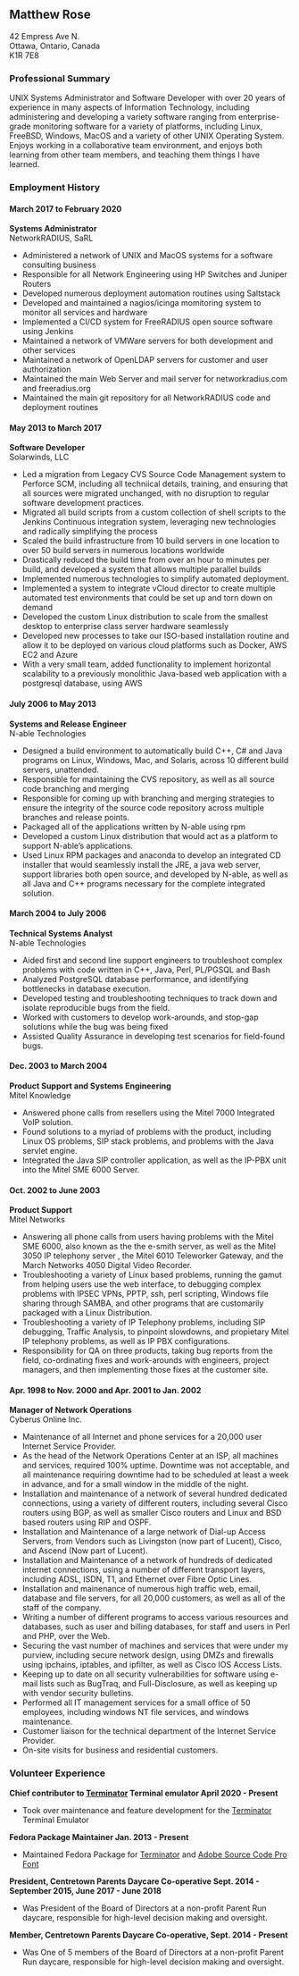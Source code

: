 ## Matthew Rose

42 Empress Ave N.  
Ottawa, Ontario, Canada  
K1R 7E8  

### Professional Summary

UNIX Systems Administrator and Software Developer with over 20 years of experience in many aspects of Information Technology, including administering and developing a variety software ranging from enterprise-grade monitoring software for a variety of platforms, including Linux, FreeBSD, Windows, MacOS and a variety of other UNIX Operating System.  Enjoys working in a collaborative team environment, and enjoys both learning from other team members, and teaching them things I have learned.


### Employment History

#### March 2017 to February 2020

**Systems Administrator**  
NetworkRADIUS, SaRL

* Administered a network of UNIX and MacOS systems for a software consulting business
* Responsible for all Network Engineering using HP Switches and Juniper Routers
* Developed numerous deployment automation routines using Saltstack
* Developed and maintained a nagios/icinga momitoring system to monitor all services and hardware
* Implemented a CI/CD system for FreeRADIUS open source software using Jenkins
* Maintained a network of VMWare servers for both development and other services
* Maintained a network of OpenLDAP servers for customer and user authorization
* Maintained the main Web Server and mail server for networkradius.com and freeradius.org
* Maintained the main git repository for all NetworkRADIUS code and deployment routines

#### May 2013 to March 2017

**Software Developer**  
Solarwinds, LLC  

* Led a migration from Legacy CVS Source Code Management system to Perforce SCM, including all techniical details, training, and ensuring that all sources were migrated unchanged, with no disruption to regular software development practices.
* Migrated all build scripts from a custom collection of shell scripts to the Jenkins Continuous integration system, leveraging new technologies and radically simplifying the process 
* Scaled the build infrastructure from 10 build servers in one location to over 50 build servers in numerous locations worldwide 
* Drastically reduced the build time from over an hour to minutes per build, and developed a system that allows multiple parallel builds
* Implemented numerous technologies to simplify automated deployment. 
* Implemented a system to integrate vCloud director to create multiple automated test environments that could be set up and torn down on demand
* Developed the custom Linux distribution to scale from the smallest desktop to enterprise class server hardware seamlessly 
* Developed new processes to take our ISO-based installation routine and allow it to be deployed on various cloud platforms such as Docker, AWS EC2 and Azure 
* With a very small team, added functionality to implement horizontal scalability to a previously monolithic Java-based web application with a postgresql database, using AWS

#### July 2006 to May 2013
**Systems and Release Engineer**  
N-able Technologies

* Designed a build environment to automatically build C++, C# and Java programs on Linux, Windows, Mac, and Solaris, across 10 different build servers, unattended. 
* Responsible for maintaining the CVS repository, as well as all source code branching and merging 
* Responsible for coming up with branching and merging strategies to ensure the integrity of the source code repository across multiple branches and release points. 
* Packaged all of the applications written by N-able using rpm  
* Developed a custom Linux distribution that would act as a platform to support N-able’s 
applications. 
* Used Linux RPM packages and anaconda to develop an integrated CD installer that would seamlessly install the JRE, a java web server, support libraries both open source, and developed by N-able, as well as all Java and C++ programs necessary for the complete integrated solution.  

#### March 2004 to July 2006
**Technical Systems Analyst**  
N-able Technologies  

* Aided first and second line support engineers to troubleshoot complex problems with code written in C++, Java, Perl, PL/PGSQL and Bash 
* Analyzed PostgreSQL database performance, and identifying bottlenecks in database execution. 
* Developed testing and troubleshooting techniques to track down and isolate reproducible bugs from the field. 
* Worked with customers to develop work-arounds, and stop-gap solutions while the bug was being fixed 
* Assisted Quality Assurance in developing test scenarios for field-found bugs. 

#### Dec. 2003 to March 2004  
**Product Support and Systems Engineering**  
Mitel Knowledge

* Answered phone calls from resellers using the Mitel 7000 Integrated VoIP solution. 
* Found solutions to a myriad of problems with the product, including Linux OS problems, SIP stack problems, and problems with the Java servlet engine. 
* Integrated the Java SIP controller application, as well as the IP-PBX unit into the Mitel SME 6000 Server. 
 
#### Oct. 2002 to June 2003
**Product Support**  
Mitel Networks  

* Answering all phone calls from users having problems with the Mitel SME 6000, also known as 
the the e-smith server, as well as the Mitel 3050 IP telephony server , the Mitel 6010 Teleworker Gateway, and the March Networks 4050 Digital Video Recorder. 
* Troubleshooting a variety of Linux based problems, running the gamut from helping users use the 
web interface, to debugging complex problems with IPSEC VPNs, PPTP, ssh, perl scripting, Windows file sharing through SAMBA, and other programs that are customarily packaged with a Linux Distribution. 
* Troubleshooting a variety of IP Telephony problems, including SIP debugging, Traffic Analysis, to pinpoint slowdowns,  and propietary Mitel IP telephony problems, as well as IP PBX configurations. 
* Responsibility for QA on three products, taking bug reports from the field, co-ordinating fixes and work-arounds with engineers, project managers, and then implementing those fixes at the customer site. 
 
#### Apr. 1998 to Nov. 2000 and Apr. 2001 to Jan. 2002  
**Manager of Network Operations**   
Cyberus Online Inc.  

* Maintenance of  all Internet and phone services for a 20,000 user Internet Service Provider.    
* As the head of the Network Operations Center at an ISP, all machines and services, required 100% 
uptime.  Downtime was not acceptable, and all maintenance requiring downtime had to be scheduled at least a week in advance, and for a small window in the middle of the night. 
* Installation and maintenance of a network of several hundred dedicated connections, using a variety 
of different routers, including several Cisco routers using BGP, as well as smaller Cisco routers and Linux and BSD based routers using RIP and OSPF.    
* Installation and Maintenance of a large network of Dial-up Access Servers, from Vendors such as 
Livingston (now part of Lucent), Cisco, and Ascend (Now part of Lucent).   
* Installation and Maintenance of a network of hundreds of dedicated internet connections, using a number of different transport layers, including ADSL, ISDN, T1, and Ethernet over Fibre Optic Lines. 
* Installation and mainenance of  numerous high traffic web, email, database and file servers, for all 20,000 customers, as well as all of the staff of the company. 
* Writing a number of different programs to access various resources and databases, such as user and billing databases, for staff and users in Perl and PHP, over the Web. 
* Securing the vast number of machines and services that were under my purview, including secure network design, using DMZs and firewalls using ipchains, iptables, and ipfilter, as well as Cisco IOS Access Lists. 
* Keeping up to date on all security vulnerabilities for software using e-mail lists such as BugTraq, and Full-Disclosure, as well as keeping up with vendor security bulletins. 
* Performed all IT management services for a small office of 50 employees, including windows NT file services, and windows maintenance. 
* Customer liaison for the technical department of the Internet Service Provider. 
* On-site visits for business and residential customers. 
 
### Volunteer Experience  

**Chief contributor to
[Terminator](https://github.com/gnome-terminator/terminator)  Terminal emulator April 2020 - Present**

* Took over maintenance and feature development for the [Terminator](https://github.com/gnome-terminator/terminator) Terminal Emulator

**Fedora Package Maintainer Jan. 2013 - Present**  

* Maintained Fedora Package for <a href="https://launchpad.net/terminator">Terminator</a> and <a href="https://github.com/adobe-fonts/source-code-pro">Adobe Source Code Pro Font</a>

**President, Centretown Parents Daycare Co-operative Sept. 2014 - September 2015, June 2017 - June 2018**  

* Was President of the Board of Directors at a non-profit Parent Run daycare, responsible for high-level decision making and oversight.

**Member, Centretown Parents Daycare Co-operative, Sept. 2014 - Present**  

* Was One of 5 members of the Board of Directors at a non-profit Parent Run daycare, responsible for high-level decision making and oversight.


